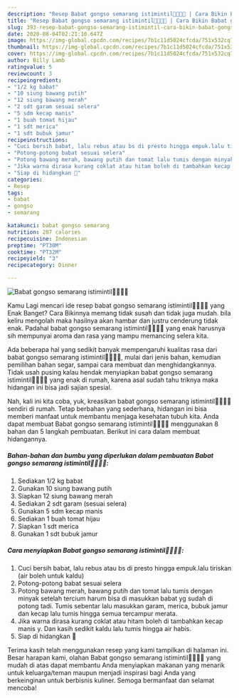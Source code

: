 ```yaml
---
description: "Resep Babat gongso semarang istimintil👍🏼👍🏼 | Cara Bikin Babat gongso semarang istimintil👍🏼👍🏼 Yang Enak dan Simpel"
title: "Resep Babat gongso semarang istimintil👍🏼👍🏼 | Cara Bikin Babat gongso semarang istimintil👍🏼👍🏼 Yang Enak dan Simpel"
slug: 393-resep-babat-gongso-semarang-istimintil-cara-bikin-babat-gongso-semarang-istimintil-yang-enak-dan-simpel
date: 2020-08-04T02:21:10.647Z
image: https://img-global.cpcdn.com/recipes/7b1c11d5024cfcda/751x532cq70/babat-gongso-semarang-istimintil👍🏼👍🏼-foto-resep-utama.jpg
thumbnail: https://img-global.cpcdn.com/recipes/7b1c11d5024cfcda/751x532cq70/babat-gongso-semarang-istimintil👍🏼👍🏼-foto-resep-utama.jpg
cover: https://img-global.cpcdn.com/recipes/7b1c11d5024cfcda/751x532cq70/babat-gongso-semarang-istimintil👍🏼👍🏼-foto-resep-utama.jpg
author: Billy Lamb
ratingvalue: 5
reviewcount: 3
recipeingredient:
- "1/2 kg babat"
- "10 siung bawang putih"
- "12 siung bawang merah"
- "2 sdt garam sesuai selera"
- "5 sdm kecap manis"
- "1 buah tomat hijau"
- "1 sdt merica"
- "1 sdt bubuk jamur"
recipeinstructions:
- "Cuci bersih babat, lalu rebus atau bs di presto hingga empuk.lalu tiriskan (air boleh untuk kaldu)"
- "Potong-potong babat sesuai selera"
- "Potong bawang merah, bawang putih dan tomat lalu tumis dengan minyak setelah tercium harum bisa di masukkan babat yg sudah di potong tadi. Tumis sebentar lalu masukkan garam, merica, bubuk jamur dan kecap lalu tumis hingga semua tercampur merata."
- "Jika warna dirasa kurang coklat atau hitam boleh di tambahkan kecap manis y. Dan kasih sedikit kaldu lalu tumis hingga air habis."
- "Siap di hidangkan 🤗"
categories:
- Resep
tags:
- babat
- gongso
- semarang

katakunci: babat gongso semarang 
nutrition: 207 calories
recipecuisine: Indonesian
preptime: "PT30M"
cooktime: "PT32M"
recipeyield: "3"
recipecategory: Dinner

---
```



![Babat gongso semarang istimintil👍🏼👍🏼](https://img-global.cpcdn.com/recipes/7b1c11d5024cfcda/751x532cq70/babat-gongso-semarang-istimintil👍🏼👍🏼-foto-resep-utama.jpg)

Kamu Lagi mencari ide resep babat gongso semarang istimintil👍🏼👍🏼 yang Enak Banget? Cara Bikinnya memang tidak susah dan tidak juga mudah. bila keliru mengolah maka hasilnya akan hambar dan justru cenderung tidak enak. Padahal babat gongso semarang istimintil👍🏼👍🏼 yang enak harusnya sih mempunyai aroma dan rasa yang mampu memancing selera kita.

Ada beberapa hal yang sedikit banyak mempengaruhi kualitas rasa dari babat gongso semarang istimintil👍🏼👍🏼, mulai dari jenis bahan, kemudian pemilihan bahan segar, sampai cara membuat dan menghidangkannya. Tidak usah pusing kalau hendak menyiapkan babat gongso semarang istimintil👍🏼👍🏼 yang enak di rumah, karena asal sudah tahu triknya maka hidangan ini bisa jadi sajian spesial.




Nah, kali ini kita coba, yuk, kreasikan babat gongso semarang istimintil👍🏼👍🏼 sendiri di rumah. Tetap berbahan yang sederhana, hidangan ini bisa memberi manfaat untuk membantu menjaga kesehatan tubuh kita. Anda dapat membuat Babat gongso semarang istimintil👍🏼👍🏼 menggunakan 8 bahan dan 5 langkah pembuatan. Berikut ini cara dalam membuat hidangannya.

<!--inarticleads1-->

##### Bahan-bahan dan bumbu yang diperlukan dalam pembuatan Babat gongso semarang istimintil👍🏼👍🏼:

1. Sediakan 1/2 kg babat
1. Gunakan 10 siung bawang putih
1. Siapkan 12 siung bawang merah
1. Sediakan 2 sdt garam (sesuai selera)
1. Gunakan 5 sdm kecap manis
1. Sediakan 1 buah tomat hijau
1. Siapkan 1 sdt merica
1. Gunakan 1 sdt bubuk jamur




<!--inarticleads2-->

##### Cara menyiapkan Babat gongso semarang istimintil👍🏼👍🏼:

1. Cuci bersih babat, lalu rebus atau bs di presto hingga empuk.lalu tiriskan (air boleh untuk kaldu)
1. Potong-potong babat sesuai selera
1. Potong bawang merah, bawang putih dan tomat lalu tumis dengan minyak setelah tercium harum bisa di masukkan babat yg sudah di potong tadi. Tumis sebentar lalu masukkan garam, merica, bubuk jamur dan kecap lalu tumis hingga semua tercampur merata.
1. Jika warna dirasa kurang coklat atau hitam boleh di tambahkan kecap manis y. Dan kasih sedikit kaldu lalu tumis hingga air habis.
1. Siap di hidangkan 🤗




Terima kasih telah menggunakan resep yang kami tampilkan di halaman ini. Besar harapan kami, olahan Babat gongso semarang istimintil👍🏼👍🏼 yang mudah di atas dapat membantu Anda menyiapkan makanan yang menarik untuk keluarga/teman maupun menjadi inspirasi bagi Anda yang berkeinginan untuk berbisnis kuliner. Semoga bermanfaat dan selamat mencoba!

